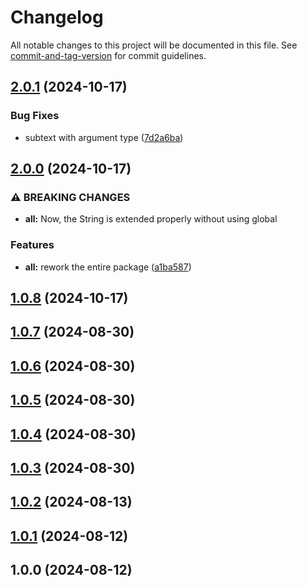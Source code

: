# Changelog

All notable changes to this project will be documented in this file. See [commit-and-tag-version](https://github.com/absolute-version/commit-and-tag-version) for commit guidelines.

## [2.0.1](https://github.com/mara-li/uniformize/compare/v2.0.0...v2.0.1) (2024-10-17)


### Bug Fixes

* subtext with argument type ([7d2a6ba](https://github.com/mara-li/uniformize/commit/7d2a6ba7e3ab9a97b6d47c44b526a24cda475d12))

## [2.0.0](https://github.com/mara-li/uniformize/compare/v1.0.8...v2.0.0) (2024-10-17)


### ⚠ BREAKING CHANGES

* **all:** Now, the String is extended properly without using global

### Features

* **all:** rework the entire package ([a1ba587](https://github.com/mara-li/uniformize/commit/a1ba587d87cdce656c2ca369b5f76d3a9bcec6fb))

## [1.0.8](https://github.com/mara-li/uniformize/compare/v1.0.7...v1.0.8) (2024-10-17)

## [1.0.7](https://github.com/mara-li/uniformize/compare/v1.0.6...v1.0.7) (2024-08-30)

## [1.0.6](https://github.com/mara-li/uniformize/compare/v1.0.5...v1.0.6) (2024-08-30)

## [1.0.5](https://github.com/mara-li/uniformize/compare/v1.0.4...v1.0.5) (2024-08-30)

## [1.0.4](https://github.com/mara-li/uniformize/compare/v1.0.3...v1.0.4) (2024-08-30)

## [1.0.3](https://github.com/mara-li/uniformize/compare/v1.0.2...v1.0.3) (2024-08-30)

## [1.0.2](https://github.com/mara-li/uniformize/compare/v1.0.1...v1.0.2) (2024-08-13)

## [1.0.1](https://github.com/mara-li/uniformize/compare/v1.0.0...v1.0.1) (2024-08-12)

## 1.0.0 (2024-08-12)
